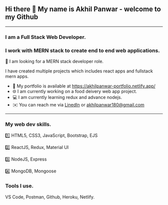 ## Hi there 👋 My name is Akhil Panwar - welcome to my Github
---

### **I am a Full Stack Web Developer**.
### I work with **MERN** stack to create end to end web applications.
:eyes: I am looking for a MERN stack developer role.

I have created multiple projects which includes react apps and fullstack mern apps.
- :open_file_folder: My portfolio is available at https://akhilpanwar-portfolio.netlify.app/
- :globe_with_meridians: I am currently working on a food deivery web app project.
- :computer: I am currently learning redux and advance nodejs.
- :envelope: You can reach me via [LinedIn](https://www.linkedin.com/in/akhil-panwar-/) or akhilpanwar180@gmail.com
---
### My web dev skills.
:one: HTML5, CSS3, JavaScript, Bootstrap, EJS

:two: ReactJS, Redux, Material UI 

:three: NodeJS, Express

:four: MongoDB, Mongoose
### Tools I use.
VS Code, Postman, Github, Heroku, Netlify.







